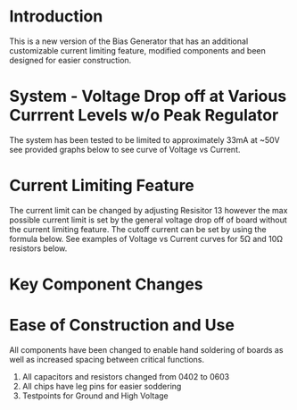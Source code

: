 # Introduction

This is a new version of the Bias Generator that has an additional customizable current limiting feature, modified components and been designed for easier construction.


# System - Voltage Drop off at Various Currrent Levels w/o Peak Regulator
The system has been tested to be limited to approximately 33mA at ~50V see provided graphs below to see curve of Voltage vs Current.


# Current Limiting Feature
The current limit can be changed by adjusting Resisitor 13 however the max possible current limit is set by the general voltage drop off of board without the current limiting feature. The cutoff current can be set by using the formula below. See examples of Voltage vs Current curves for 5Ω and 10Ω resistors below.


# Key Component Changes


# Ease of Construction and Use
All components have been changed to enable hand soldering of boards as well as increased spacing between critical functions. 
1. All capacitors and resistors changed from 0402 to 0603
2. All chips have leg pins for easier soddering
3. Testpoints for Ground and High Voltage

